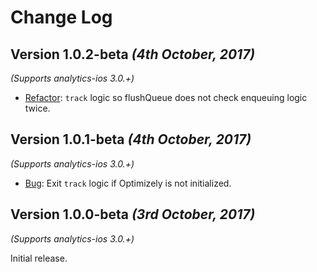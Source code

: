 Change Log
==========

Version 1.0.2-beta *(4th October, 2017)*
-------------------------------------------
*(Supports analytics-ios 3.0.+)*

* [Refactor](https://github.com/segment-integrations/analytics-ios-integration-optimizely-x/commit/f21dcaba9c81297241d05d384e68ceef6b871495): `track` logic so flushQueue does not check enqueuing logic twice.

Version 1.0.1-beta *(4th October, 2017)*
-------------------------------------------
*(Supports analytics-ios 3.0.+)*

* [Bug](https://github.com/segment-integrations/analytics-ios-integration-optimizely-x/commit/402ce02fa328d47ba3cca26632cecc7c406253ae): Exit `track` logic if Optimizely is not initialized.  

Version 1.0.0-beta *(3rd October, 2017)*
-------------------------------------------
*(Supports analytics-ios 3.0.+)*

Initial release.
